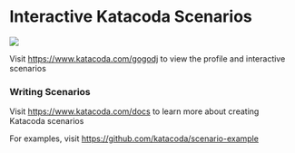 # Interactive Katacoda Scenarios

[![](http://shields.katacoda.com/katacoda/gogodj/count.svg)](https://www.katacoda.com/gogodj "Get your profile on Katacoda.com")

Visit https://www.katacoda.com/gogodj to view the profile and interactive scenarios

### Writing Scenarios
Visit https://www.katacoda.com/docs to learn more about creating Katacoda scenarios

For examples, visit https://github.com/katacoda/scenario-example
